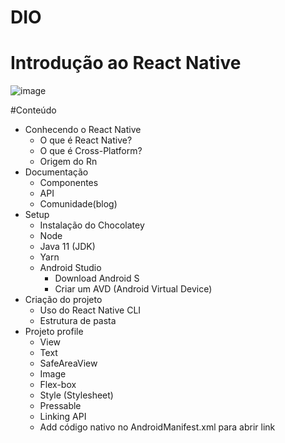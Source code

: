 # DIO
# Introdução ao React Native

![image](https://user-images.githubusercontent.com/17521507/169433951-6fccf50f-5d02-4e5e-9e36-0ab87aac9d29.png)


#Conteúdo
- Conhecendo o React Native
  - O que é React Native?
  - O que é Cross-Platform?
  - Origem do Rn
- Documentação
  - Componentes
  - API
  - Comunidade(blog)
- Setup
  - Instalação do Chocolatey
  - Node
  - Java 11 (JDK)
  - Yarn
  - Android Studio
    - Download Android S
    - Criar um AVD (Android Virtual Device)
- Criação do projeto
  - Uso do React Native CLI
  - Estrutura de pasta
- Projeto profile
  - View
  - Text
  - SafeAreaView
  - Image
  - Flex-box
  - Style  (Stylesheet)
  - Pressable
  - Linking API
  - Add código nativo no AndroidManifest.xml para abrir link
